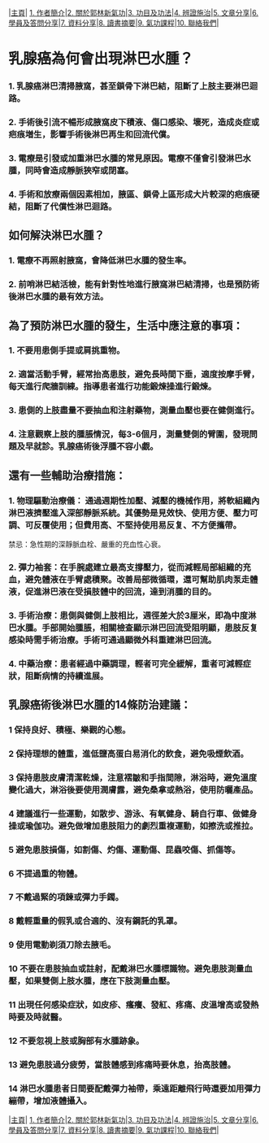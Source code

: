 |[主頁](/README.md)| [1. 作者簡介](/a10.md)|[2. 關於郭林新氣功](/a1.md)|[3. 功目及功法](/a2.md)|[4. 辨證施治](/a3.md)|[5. 文章分享](/a5.md)|[6. 學員及答問分享](/a6.md)|[7. 資料分享](/a7.md)|[8. 讀書摘要](/a4.md)|[9. 氣功課程](/郭林新氣功課程.md)|[10. 聯絡我們](/a9.md)|

# 乳腺癌為何會出現淋巴水腫？

### 1. 乳腺癌淋巴清掃腋窩，甚至鎖骨下淋巴結，阻斷了上肢主要淋巴迴路。
### 2. 手術後引流不暢形成腋窩皮下積液、傷口感染、壞死，造成炎症或疤痕増生，影響手術後淋巴再生和回流代償。
### 3. 電療是引發或加重淋巴水腫的常見原因。電療不僅會引發淋巴水腫，同時會造成靜脈狹窄或閉塞。
### 4. 手術和放療兩個因素相加，腋區、鎖骨上區形成大片較深的疤痕硬結，阻斷了代償性淋巴迴路。

## 如何解決淋巴水腫？

### 1. 電療不再照射腋窩，會降低淋巴水腫的發生率。
### 2. 前哨淋巴結活檢，能有針對性地進行腋窩淋巴結清掃，也是預防術後淋巴水腫的最有效方法。

## 為了預防淋巴水腫的發生，生活中應注意的事項：

### 1. 不要用患側手提或肩挑重物。
### 2. 適當活動手臂，經常抬高患肢，避免長時間下垂，適度按摩手臂，每天進行爬牆訓練。指導患者進行功能鍛煉操進行鍛煉。
### 3. 患側的上肢盡量不要抽血和注射藥物，測量血壓也要在健側進行。
### 4. 注意觀察上肢的腫脹情況，每3-6個月，測量雙側的臂圍，發現問題及早就診。乳腺癌術後浮腫不容小覷。

## 還有一些輔助治療措施：

### 1. 物理驅動治療儀： 通過週期性加壓、減壓的機械作用，將軟組織內淋巴液擠壓進入深部靜脈系統。其優勢是見效快、使用方便、壓力可調、可反覆使用；但費用高、不堅持使用易反复、不方便攜帶。
禁忌：急性期的深靜脈血栓、嚴重的充血性心衰。
### 2. 彈力袖套：在手腕處建立最高支撐壓力，從而減輕局部組織的充血，避免體液在手臂處積聚。改善局部微循環，還可幫助肌肉泵走體液，促進淋巴液在受損肢體中的回流，達到消腫的目的。
### 3. 手術治療：患側與健側上肢相比，週徑差大於3厘米，即為中度淋巴水腫。手部開始腫脹，相關檢查顯示淋巴回流受阻明顯，患肢反复感染時需手術治療。手術可通過顯微外科重建淋巴回流。
### 4. 中藥治療：患者經過中藥調理，輕者可完全緩解，重者可減輕症狀，阻斷病情的持續進展。

## 乳腺癌術後淋巴水腫的14條防治建議：

### 1 保持良好、積極、樂觀的心態。
### 2 保持理想的體重，進低鹽高蛋白易消化的飲食，避免吸煙飲酒。
### 3 保持患肢皮膚清潔乾燥，注意褶皺和手指間隙，淋浴時，避免溫度變化過大，淋浴後要使用潤膚露，避免桑拿或熱浴，使用防曬產品。
### 4 建議進行一些運動，如散步、游泳、有氧健身、騎自行車、做健身操或瑜伽功。避免做增加患肢阻力的劇烈重複運動，如擦洗或推拉。
### 5 避免患肢損傷，如割傷、灼傷、運動傷、昆蟲咬傷、抓傷等。
### 6 不提過重的物體。
### 7 不戴過緊的項鍊或彈力手鐲。
### 8 戴輕重量的假乳或合適的、沒有鋼託的乳罩。
### 9 使用電動剃須刀除去腋毛。
### 10 不要在患肢抽血或註射，配戴淋巴水腫標識物。避免患肢測量血壓，如果雙側上肢水腫，應在下肢測量血壓。
### 11 出現任何感染症狀，如皮疹、瘙癢、發紅、疼痛、皮溫增高或發熱時要及時就醫。
### 12 不要忽視上肢或胸部有水腫跡象。
### 13 避免患肢過分疲勞，當肢體感到疼痛時要休息，抬高肢體。
### 14 淋巴水腫患者日間要配戴彈力袖帶，乘遠距離飛行時還要加用彈力繃帶，增加液體攝入。

|[主頁](/README.md)| [1. 作者簡介](/a10.md)|[2. 關於郭林新氣功](/a1.md)|[3. 功目及功法](/a2.md)|[4. 辨證施治](/a3.md)|[5. 文章分享](/a5.md)|[6. 學員及答問分享](/a6.md)|[7. 資料分享](/a7.md)|[8. 讀書摘要](/a4.md)|[9. 氣功課程](/郭林新氣功課程.md)|[10. 聯絡我們](/a9.md)|
